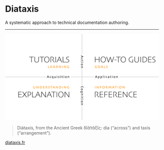 # Diataxis 

A systematic approach to technical documentation authoring.  

---

![Diataxis](img/diataxis.png)

> Diátaxis, from the Ancient Greek δῐᾰ́τᾰξῐς: dia (“across”) and taxis (“arrangement”).

[diataxis.fr](https://diataxis.fr)